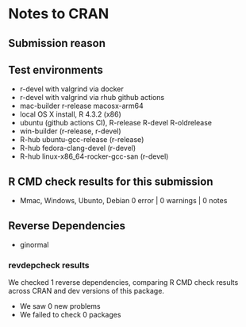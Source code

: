 # Notes to CRAN

## Submission reason 



## Test environments

- r-devel with valgrind via docker
- r-devel with valgrind via rhub github actions
- mac-builder r-release  macosx-arm64 
- local OS X install, R 4.3.2 (x86)
- ubuntu  (github actions CI), R-release R-devel R-oldrelease
- win-builder (r-release, r-devel)
- R-hub ubuntu-gcc-release (r-release)
- R-hub fedora-clang-devel (r-devel)
- R-hub linux-x86_64-rocker-gcc-san (r-devel)


## R CMD check results for this submission

* Mmac, Windows, Ubunto, Debian
 0 error | 0 warnings | 0 notes


## Reverse Dependencies

* ginormal

### revdepcheck results

We checked 1 reverse dependencies, comparing R CMD check results across CRAN and dev versions of this package.

 * We saw 0 new problems
 * We failed to check 0 packages


